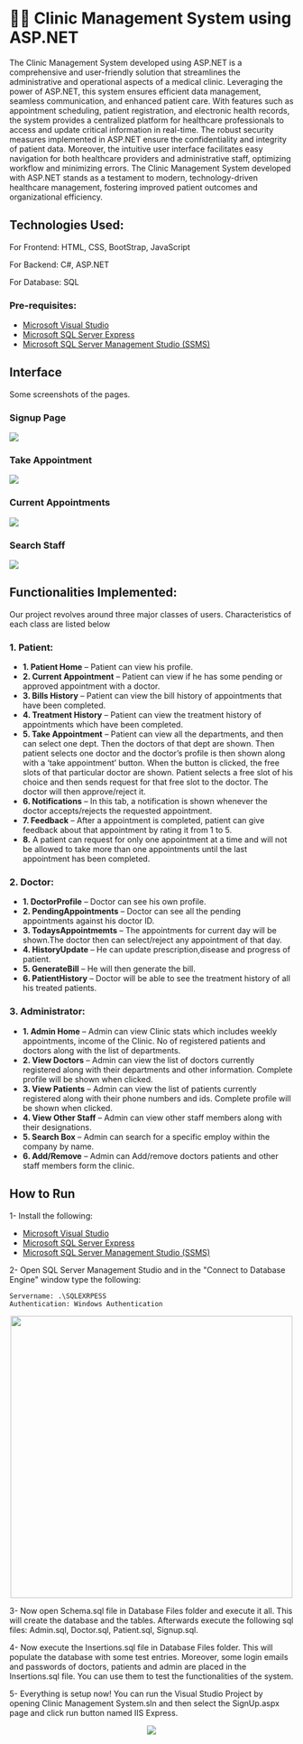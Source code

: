 # 👨‍⚕️ Clinic Management System using ASP.NET

The Clinic Management System developed using ASP.NET is a comprehensive and user-friendly solution that streamlines the administrative and operational aspects of a medical clinic. Leveraging the power of ASP.NET, this system ensures efficient data management, seamless communication, and enhanced patient care. With features such as appointment scheduling, patient registration, and electronic health records, the system provides a centralized platform for healthcare professionals to access and update critical information in real-time. The robust security measures implemented in ASP.NET ensure the confidentiality and integrity of patient data. Moreover, the intuitive user interface facilitates easy navigation for both healthcare providers and administrative staff, optimizing workflow and minimizing errors. The Clinic Management System developed with ASP.NET stands as a testament to modern, technology-driven healthcare management, fostering improved patient outcomes and organizational efficiency.

## Technologies Used:

For Frontend: HTML, CSS, BootStrap, JavaScript

For Backend: C#, ASP.NET

For Database: SQL

### Pre-requisites:
* [Microsoft Visual Studio](https://visualstudio.microsoft.com/vs/community/)
* [Microsoft SQL Server Express](https://www.microsoft.com/en-us/sql-server/sql-server-editions-express)
* [Microsoft SQL Server Management Studio (SSMS)](https://docs.microsoft.com/en-us/sql/ssms/download-sql-server-management-studio-ssms?view=sql-server-2017)

## Interface
Some screenshots of the pages.

### Signup Page 
<img src="../master/images/main1.png"/>

### Take Appointment
<img src="../master/images/appointment1.png"/> 

### Current Appointments
<img src="../master/images/current1.png"/> 

### Search Staff
<img src="../master/images/search.png"/> 



## Functionalities Implemented:
Our project revolves around three major classes of users. Characteristics of each class are listed below

### 1. Patient:

* **1.	Patient Home** – Patient can view his profile.
* **2.	Current Appointment** – Patient can view if he has some pending or approved appointment with a doctor. 
* **3.	Bills History** – Patient can view the bill history of appointments that have been completed.
* **4.	Treatment History** – Patient can view the treatment history of appointments which have been completed.
* **5.	Take Appointment** – Patient can view all the departments, and then can select one dept. Then the doctors of that dept are shown. Then patient selects one doctor and the doctor’s profile is then shown along with a ‘take appointment’ button. When the button is clicked, the free slots of that particular doctor are shown. Patient selects a free slot of his choice and then sends request for that free slot to the doctor. The doctor will then approve/reject it.
* **6.	Notifications** – In this tab, a notification is shown whenever the doctor accepts/rejects the requested appointment.
* **7.	Feedback** – After a appointment is completed, patient can give feedback about that appointment by rating it from 1 to 5.
* **8.**	A patient can request for only one appointment at a time and will not be allowed to take more than one appointments until the last appointment has been completed.

### 2. Doctor:

* **1.	DoctorProfile** – Doctor can see his own profile.
* **2.	PendingAppointments** – Doctor can see all the pending appointments against his doctor ID.
* **3.	TodaysAppointmemts** – The appointments for current day will be shown.The doctor then can select/reject any appointment of that day.
* **4.	HistoryUpdate** – He can update prescription,disease and progress of patient. 
* **5.	GenerateBill** – He will then generate the bill.
* **6.	PatientHistory** – Doctor will be able to see the treatment history of all his treated patients. 

### 3. Administrator:

* **1. Admin Home** – Admin can view Clinic stats which includes weekly appointments, income of the Clinic. No of registered patients and doctors along with the list of departments. 
* **2.	View Doctors** – Admin can view the list of doctors currently registered along with their departments and other information. Complete profile will be shown when clicked.
* **3.	View Patients** – Admin can view the list of patients currently registered along with their phone numbers and ids. Complete profile will be shown when clicked.
* **4.	View Other Staff** – Admin can view other staff members along with their designations.
* **5.	Search Box** – Admin can search for a specific employ within the company by name.
* **6.	Add/Remove** – Admin can Add/remove doctors patients and other staff members form the clinic.


## How to Run
1- Install the following:
* [Microsoft Visual Studio](https://visualstudio.microsoft.com/vs/community/)
* [Microsoft SQL Server Express](https://www.microsoft.com/en-us/sql-server/sql-server-editions-express)
* [Microsoft SQL Server Management Studio (SSMS)](https://docs.microsoft.com/en-us/sql/ssms/download-sql-server-management-studio-ssms?view=sql-server-2017)

2- Open SQL Server Management Studio and in the "Connect to Database Engine" window type the following:
```
Servername: .\SQLEXRPESS
Authentication: Windows Authentication 
```
<p align="center">
<img src="../master/images/connection.png" width = "500"/> 
</p>

3- Now open Schema.sql file in Database Files folder and execute it all. This will create the database and the tables. Afterwards execute the following sql files: Admin.sql, Doctor.sql, Patient.sql, Signup.sql.

4- Now execute the Insertions.sql file in Database Files folder. This will populate the database with some test entries. Moreover, some login emails and passwords of doctors, patients and admin are placed in the Insertions.sql file. You can use them to test the functionalities of the system.

5- Everything is setup now! You can run the Visual Studio Project by opening Clinic Management System.sln and then select the SignUp.aspx page and click run button named IIS Express. 
<p align="center">
<img src="../master/images/run1.png"/> 
</p>

<br>

